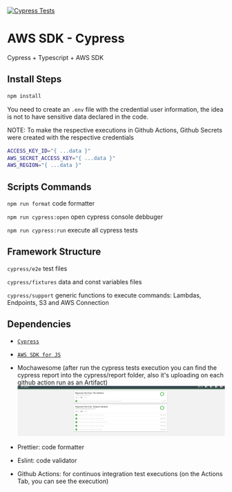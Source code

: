 [![Cypress Tests](https://github.com/marcoolsen/aws-cypress/actions/workflows/main.yml/badge.svg)](https://github.com/marcoolsen/aws-cypress/actions/workflows/main.yml)

# AWS SDK - Cypress

Cypress  + Typescript + AWS SDK

## Install Steps

```bash 
npm install
```

You need to create an `.env` file with the credential user information, the idea is not to have sensitive data declared in the code.

NOTE: To make the respective executions in Github Actions, Github Secrets were created with the respective credentials

```bash 
ACCESS_KEY_ID="{ ...data }"
AWS_SECRET_ACCESS_KEY="{ ...data }"
AWS_REGION="{ ...data }"
```

## Scripts Commands

`npm run format` code formatter 

`npm run cypress:open` open cypress console debbuger 

`npm run cypress:run` execute all cypress tests

## Framework Structure

`cypress/e2e` test files

`cypress/fixtures` data and const variables files 

`cypress/support` generic functions to execute commands: Lambdas, Endpoints, S3 and AWS Connection


## Dependencies 

 - [`Cypress`](https://www.cypress.io/)
 - [`AWS SDK for JS`](https://aws.amazon.com/sdk-for-javascript/)
 - Mochawesome (after run the cypress tests execution you can find the cypress report into the cypress/report folder, also it's uploading on each github action run as an Artifact)
 ![Alt text](image.png)

 - Prettier: code formatter 
 - Eslint: code validator 
 - Github Actions: for continuos integration test executions (on the Actions Tab, you can see the execution)
